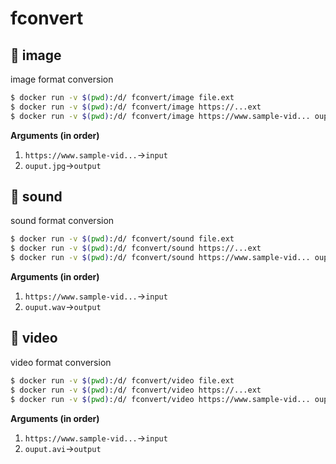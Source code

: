 # fconvert
## :whale: image
image format conversion
```bash
$ docker run -v $(pwd):/d/ fconvert/image file.ext
$ docker run -v $(pwd):/d/ fconvert/image https://...ext
$ docker run -v $(pwd):/d/ fconvert/image https://www.sample-vid... ouput.jpg
```
**Arguments (in order)**
1. `https://www.sample-vid...`→`input`
2. `ouput.jpg`→`output`
## :whale: sound
sound format conversion
```bash
$ docker run -v $(pwd):/d/ fconvert/sound file.ext
$ docker run -v $(pwd):/d/ fconvert/sound https://...ext
$ docker run -v $(pwd):/d/ fconvert/sound https://www.sample-vid... ouput.wav
```
**Arguments (in order)**
1. `https://www.sample-vid...`→`input`
2. `ouput.wav`→`output`
## :whale: video
video format conversion
```bash
$ docker run -v $(pwd):/d/ fconvert/video file.ext
$ docker run -v $(pwd):/d/ fconvert/video https://...ext
$ docker run -v $(pwd):/d/ fconvert/video https://www.sample-vid... ouput.avi
```
**Arguments (in order)**
1. `https://www.sample-vid...`→`input`
2. `ouput.avi`→`output`

